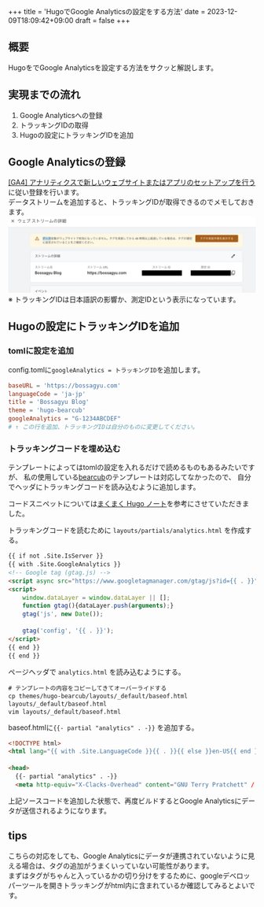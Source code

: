 +++
title = 'HugoでGoogle Analyticsの設定をする方法'
date = 2023-12-09T18:09:42+09:00
draft = false
+++
## 概要
HugoをでGoogle Analyticsを設定する方法をサクッと解説します。

## 実現までの流れ
1. Google Analyticsへの登録
2. トラッキングIDの取得
3. Hugoの設定にトラッキングIDを追加

## Google Analyticsの登録
[[GA4] アナリティクスで新しいウェブサイトまたはアプリのセットアップを行う](https://support.google.com/analytics/answer/9304153?hl=ja)
に従い登録を行います。  
データストリームを追加すると、トラッキングIDが取得できるのでメモしておきます。
![img-003-001.png](/blog/img-003-001.png)
※ トラッキングIDは日本語訳の影響か、測定IDという表示になっています。

## Hugoの設定にトラッキングIDを追加
### tomlに設定を追加
config.tomlに`googleAnalytics = トラッキングID`を追加します。
```toml
baseURL = 'https://bossagyu.com'
languageCode = 'ja-jp'
title = 'Bossagyu Blog'
theme = 'hugo-bearcub'
googleAnalytics = "G-1234ABCDEF"
# ↑ この行を追加、トラッキングIDは自分のものに変更してください。
```

### トラッキングコードを埋め込む
テンプレートによってはtomlの設定を入れるだけで読めるものもあるみたいですが、
私の使用している[bearcub](https://github.com/clente/hugo-bearcub/tree/main)のテンプレートは対応してなかったので、
自分でヘッダにトラッキングコードを読み込むように追加します。

コードスニペットについては[まくまく Hugo ノート](https://github.com/clente/hugo-bearcub/tree/main)を参考にさせていただきました。

トラッキングコードを読むために `layouts/partials/analytics.html` を作成する。
```html
{{ if not .Site.IsServer }}
{{ with .Site.GoogleAnalytics }}
<!-- Google tag (gtag.js) -->
<script async src="https://www.googletagmanager.com/gtag/js?id={{ . }}"></script>
<script>
    window.dataLayer = window.dataLayer || [];
    function gtag(){dataLayer.push(arguments);}
    gtag('js', new Date());

    gtag('config', '{{ . }}');
</script>
{{ end }}
{{ end }}
```

ページヘッダで `analytics.html` を読み込むようにする。

```shell
# テンプレートの内容をコピーしてきてオーバーライドする
cp themes/hugo-bearcub/layouts/_default/baseof.html layouts/_default/baseof.html 
vim layouts/_default/baseof.html 
```

baseof.htmlに`{{- partial "analytics" . -}}` を追加する。
```html
<!DOCTYPE html>
<html lang="{{ with .Site.LanguageCode }}{{ . }}{{ else }}en-US{{ end }}">

<head>
  {{- partial "analytics" . -}}
  <meta http-equiv="X-Clacks-Overhead" content="GNU Terry Pratchett" /
```

上記ソースコードを追加した状態で、再度ビルドするとGoogle Analyticsにデータが送信されるようになります。

## tips

こちらの対応をしても、Google Analyticsにデータが連携されていないように見える場合は、タグの追加がうまくいっていない可能性があります。  
まずはタグがちゃんと入っているかの切り分けをするために、googleデベロッパーツールを開きトラッキングがhtml内に含まれているか確認してみるとよいです。